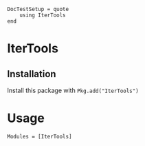 ```@meta
DocTestSetup = quote
    using IterTools
end
```

# IterTools

## Installation

Install this package with `Pkg.add("IterTools")`

# Usage
```@autodocs
Modules = [IterTools]
```
